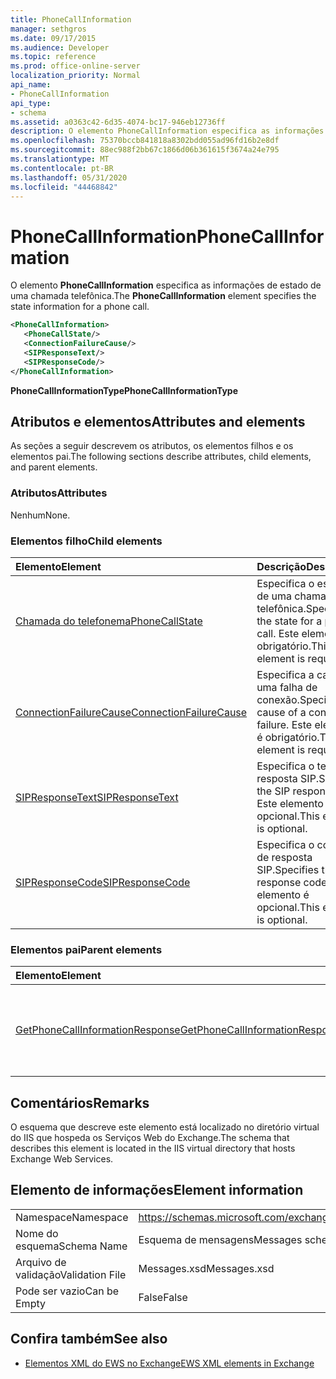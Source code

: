 ```yaml
---
title: PhoneCallInformation
manager: sethgros
ms.date: 09/17/2015
ms.audience: Developer
ms.topic: reference
ms.prod: office-online-server
localization_priority: Normal
api_name:
- PhoneCallInformation
api_type:
- schema
ms.assetid: a0363c42-6d35-4074-bc17-946eb12736ff
description: O elemento PhoneCallInformation especifica as informações de estado de uma chamada telefônica.
ms.openlocfilehash: 75370bccb841818a8302bdd055ad96fd16b2e8df
ms.sourcegitcommit: 88ec988f2bb67c1866d06b361615f3674a24e795
ms.translationtype: MT
ms.contentlocale: pt-BR
ms.lasthandoff: 05/31/2020
ms.locfileid: "44468842"
---
```

# <a name="phonecallinformation"></a><span data-ttu-id="63bc6-103">PhoneCallInformation</span><span class="sxs-lookup"><span data-stu-id="63bc6-103">PhoneCallInformation</span></span>

<span data-ttu-id="63bc6-104">O elemento **PhoneCallInformation** especifica as informações de estado de uma chamada telefônica.</span><span class="sxs-lookup"><span data-stu-id="63bc6-104">The **PhoneCallInformation** element specifies the state information for a phone call.</span></span> 
  
```XML
<PhoneCallInformation>
   <PhoneCallState/>
   <ConnectionFailureCause/>
   <SIPResponseText/>
   <SIPResponseCode/>
</PhoneCallInformation>
```

 <span data-ttu-id="63bc6-105">**PhoneCallInformationType**</span><span class="sxs-lookup"><span data-stu-id="63bc6-105">**PhoneCallInformationType**</span></span>
## <a name="attributes-and-elements"></a><span data-ttu-id="63bc6-106">Atributos e elementos</span><span class="sxs-lookup"><span data-stu-id="63bc6-106">Attributes and elements</span></span>

<span data-ttu-id="63bc6-107">As seções a seguir descrevem os atributos, os elementos filhos e os elementos pai.</span><span class="sxs-lookup"><span data-stu-id="63bc6-107">The following sections describe attributes, child elements, and parent elements.</span></span>
  
### <a name="attributes"></a><span data-ttu-id="63bc6-108">Atributos</span><span class="sxs-lookup"><span data-stu-id="63bc6-108">Attributes</span></span>

<span data-ttu-id="63bc6-109">Nenhum</span><span class="sxs-lookup"><span data-stu-id="63bc6-109">None.</span></span>
  
### <a name="child-elements"></a><span data-ttu-id="63bc6-110">Elementos filho</span><span class="sxs-lookup"><span data-stu-id="63bc6-110">Child elements</span></span>

|<span data-ttu-id="63bc6-111">**Elemento**</span><span class="sxs-lookup"><span data-stu-id="63bc6-111">**Element**</span></span>|<span data-ttu-id="63bc6-112">**Descrição**</span><span class="sxs-lookup"><span data-stu-id="63bc6-112">**Description**</span></span>|
|:-----|:-----|
|[<span data-ttu-id="63bc6-113">Chamada do telefonema</span><span class="sxs-lookup"><span data-stu-id="63bc6-113">PhoneCallState</span></span>](phonecallstate.md) <br/> |<span data-ttu-id="63bc6-114">Especifica o estado de uma chamada telefônica.</span><span class="sxs-lookup"><span data-stu-id="63bc6-114">Specifies the state for a phone call.</span></span> <span data-ttu-id="63bc6-115">Este elemento é obrigatório.</span><span class="sxs-lookup"><span data-stu-id="63bc6-115">This element is required.</span></span>  <br/> |
|[<span data-ttu-id="63bc6-116">ConnectionFailureCause</span><span class="sxs-lookup"><span data-stu-id="63bc6-116">ConnectionFailureCause</span></span>](connectionfailurecause.md) <br/> |<span data-ttu-id="63bc6-117">Especifica a causa de uma falha de conexão.</span><span class="sxs-lookup"><span data-stu-id="63bc6-117">Specifies the cause of a connection failure.</span></span> <span data-ttu-id="63bc6-118">Este elemento é obrigatório.</span><span class="sxs-lookup"><span data-stu-id="63bc6-118">This element is required.</span></span>  <br/> |
|[<span data-ttu-id="63bc6-119">SIPResponseText</span><span class="sxs-lookup"><span data-stu-id="63bc6-119">SIPResponseText</span></span>](sipresponsetext.md) <br/> |<span data-ttu-id="63bc6-120">Especifica o texto de resposta SIP.</span><span class="sxs-lookup"><span data-stu-id="63bc6-120">Specifies the SIP response text.</span></span> <span data-ttu-id="63bc6-121">Este elemento é opcional.</span><span class="sxs-lookup"><span data-stu-id="63bc6-121">This element is optional.</span></span>  <br/> |
|[<span data-ttu-id="63bc6-122">SIPResponseCode</span><span class="sxs-lookup"><span data-stu-id="63bc6-122">SIPResponseCode</span></span>](sipresponsecode.md) <br/> |<span data-ttu-id="63bc6-123">Especifica o código de resposta SIP.</span><span class="sxs-lookup"><span data-stu-id="63bc6-123">Specifies the SIP response code.</span></span> <span data-ttu-id="63bc6-124">Este elemento é opcional.</span><span class="sxs-lookup"><span data-stu-id="63bc6-124">This element is optional.</span></span>  <br/> |
   
### <a name="parent-elements"></a><span data-ttu-id="63bc6-125">Elementos pai</span><span class="sxs-lookup"><span data-stu-id="63bc6-125">Parent elements</span></span>

|<span data-ttu-id="63bc6-126">**Elemento**</span><span class="sxs-lookup"><span data-stu-id="63bc6-126">**Element**</span></span>|<span data-ttu-id="63bc6-127">**Descrição**</span><span class="sxs-lookup"><span data-stu-id="63bc6-127">**Description**</span></span>|
|:-----|:-----|
|[<span data-ttu-id="63bc6-128">GetPhoneCallInformationResponse</span><span class="sxs-lookup"><span data-stu-id="63bc6-128">GetPhoneCallInformationResponse</span></span>](getphonecallinformationresponse.md) <br/> |<span data-ttu-id="63bc6-129">Define uma resposta a uma solicitação de [operação GetPhoneCallInformation](getphonecallinformation-operation.md) .</span><span class="sxs-lookup"><span data-stu-id="63bc6-129">Defines a response to a [GetPhoneCallInformation operation](getphonecallinformation-operation.md) request.</span></span>  <br/> |
   
## <a name="remarks"></a><span data-ttu-id="63bc6-130">Comentários</span><span class="sxs-lookup"><span data-stu-id="63bc6-130">Remarks</span></span>

<span data-ttu-id="63bc6-131">O esquema que descreve este elemento está localizado no diretório virtual do IIS que hospeda os Serviços Web do Exchange.</span><span class="sxs-lookup"><span data-stu-id="63bc6-131">The schema that describes this element is located in the IIS virtual directory that hosts Exchange Web Services.</span></span>
  
## <a name="element-information"></a><span data-ttu-id="63bc6-132">Elemento de informações</span><span class="sxs-lookup"><span data-stu-id="63bc6-132">Element information</span></span>

|||
|:-----|:-----|
|<span data-ttu-id="63bc6-133">Namespace</span><span class="sxs-lookup"><span data-stu-id="63bc6-133">Namespace</span></span>  <br/> |https://schemas.microsoft.com/exchange/services/2006/messages  <br/> |
|<span data-ttu-id="63bc6-134">Nome do esquema</span><span class="sxs-lookup"><span data-stu-id="63bc6-134">Schema Name</span></span>  <br/> |<span data-ttu-id="63bc6-135">Esquema de mensagens</span><span class="sxs-lookup"><span data-stu-id="63bc6-135">Messages schema</span></span>  <br/> |
|<span data-ttu-id="63bc6-136">Arquivo de validação</span><span class="sxs-lookup"><span data-stu-id="63bc6-136">Validation File</span></span>  <br/> |<span data-ttu-id="63bc6-137">Messages.xsd</span><span class="sxs-lookup"><span data-stu-id="63bc6-137">Messages.xsd</span></span>  <br/> |
|<span data-ttu-id="63bc6-138">Pode ser vazio</span><span class="sxs-lookup"><span data-stu-id="63bc6-138">Can be Empty</span></span>  <br/> |<span data-ttu-id="63bc6-139">False</span><span class="sxs-lookup"><span data-stu-id="63bc6-139">False</span></span>  <br/> |
   
## <a name="see-also"></a><span data-ttu-id="63bc6-140">Confira também</span><span class="sxs-lookup"><span data-stu-id="63bc6-140">See also</span></span>



- [<span data-ttu-id="63bc6-141">Elementos XML do EWS no Exchange</span><span class="sxs-lookup"><span data-stu-id="63bc6-141">EWS XML elements in Exchange</span></span>](ews-xml-elements-in-exchange.md)

